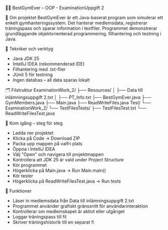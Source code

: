 🏋️‍♂️ BestGymEver – OOP - ExaminationUppgift 2

📌 Om projektet
BestGymEver är ett Java-baserat program som simulerar ett enkelt gymhanteringssystem. Det hanterar medlemsdata, registrerar träningspass och sparar information i textfiler. Programmet demonstrerar grundläggande objektorienterad programmering, filhantering och testning i Java.

🧰 Tekniker och verktyg
- Java JDK 25
- IntelliJ IDEA (rekommenderad IDE)
- Filhantering med .txt-filer
- JUnit 5 för testning
- Ingen databas – all data sparas lokalt

🗂️ Filstruktur
ExaminationWork_2/
├── Resources/
│   ├── Data till inlämningsuppgift 2.txt
│   ├── PT_Info.txt
├── BestGymEver.java
├── GymMembers.java
├── Main.java
├── ReadWriteFiles.java
Test/
└── ExaminationWork_2/
    └── TextFilesTests/
        ├── TestFilesTest.txt
        └── ReadWriteFilesTest.java


🚀 Kom igång – steg för steg
- Ladda ner projektet
- Klicka på Code → Download ZIP
- Packa upp mappen på valfri plats
- Öppna i IntelliJ IDEA
- Välj "Open" och navigera till projektmappen
- Kontrollera att JDK 25 är vald under Project Structure
- Kör programmet
- Högerklicka på Main.java → Run Main.main()
- Kör tester
- Högerklicka på ReadWriteFilesTest.java → Run tests

📄 Funktioner
- Läser in medlemsdata från Data till inlämningsuppgift 2.txt
- Programmet använder grafiskt gränssnitt för användarinteraktion
- Kontrollerar om medlemskapet är aktivt eller utgånget
- Loggar träningspass till fil
- Skriver träningshistorik till en separat fi
